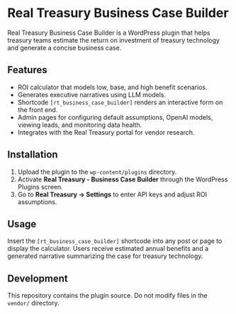 # Real Treasury Business Case Builder

Real Treasury Business Case Builder is a WordPress plugin that helps treasury teams estimate the return on investment of treasury technology and generate a concise business case.

## Features

- ROI calculator that models low, base, and high benefit scenarios.
- Generates executive narratives using LLM models.
- Shortcode `[rt_business_case_builder]` renders an interactive form on the front end.
- Admin pages for configuring default assumptions, OpenAI models, viewing leads, and monitoring data health.
- Integrates with the Real Treasury portal for vendor research.

## Installation

1. Upload the plugin to the `wp-content/plugins` directory.
2. Activate **Real Treasury - Business Case Builder** through the WordPress Plugins screen.
3. Go to **Real Treasury → Settings** to enter API keys and adjust ROI assumptions.

## Usage

Insert the `[rt_business_case_builder]` shortcode into any post or page to display the calculator. Users receive estimated annual benefits and a generated narrative summarizing the case for treasury technology.

## Development

This repository contains the plugin source. Do not modify files in the `vendor/` directory.
